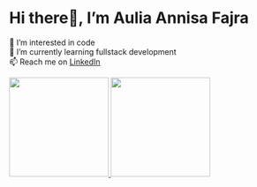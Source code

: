 # Hi there👋, I’m Aulia Annisa Fajra  
👀 I’m interested in code  
🌱 I’m currently learning fullstack development  
📫 Reach me on [LinkedIn](https://www.linkedin.com/in/aulia-annisa-fajra-303f127/)  

<p align="left">
<a href="https://github.com/auliannisafjra">
  <img height="180em" src="https://github-readme-stats-eight-theta.vercel.app/api?username=auliannisafjra&show_icons=true&theme=algolia&include_all_commits=true&count_private=true"/>
  <img height="180em" src="https://github-readme-stats-eight-theta.vercel.app/api/top-langs/?username=auliannisafjra&layout=compact&langs_count=8&theme=algolia"/>
</a>
</p>
<!---
auliannisafjra/auliannisafjra is a ✨ special ✨ repository because its `README.md` (this file) appears on your GitHub profile.
You can click the Preview link to take a look at your changes.
--->
